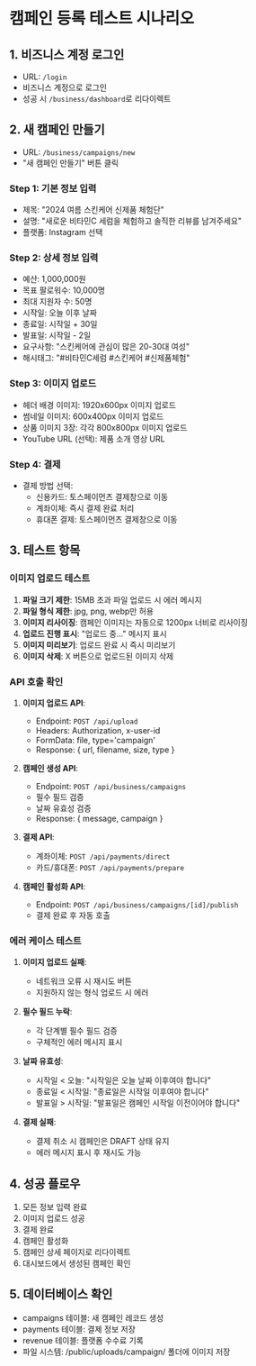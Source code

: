 # 캠페인 등록 테스트 시나리오

## 1. 비즈니스 계정 로그인
- URL: `/login`
- 비즈니스 계정으로 로그인
- 성공 시 `/business/dashboard`로 리다이렉트

## 2. 새 캠페인 만들기
- URL: `/business/campaigns/new`
- "새 캠페인 만들기" 버튼 클릭

### Step 1: 기본 정보 입력
- 제목: "2024 여름 스킨케어 신제품 체험단"
- 설명: "새로운 비타민C 세럼을 체험하고 솔직한 리뷰를 남겨주세요"
- 플랫폼: Instagram 선택

### Step 2: 상세 정보 입력
- 예산: 1,000,000원
- 목표 팔로워수: 10,000명
- 최대 지원자 수: 50명
- 시작일: 오늘 이후 날짜
- 종료일: 시작일 + 30일
- 발표일: 시작일 - 2일
- 요구사항: "스킨케어에 관심이 많은 20-30대 여성"
- 해시태그: "#비타민C세럼 #스킨케어 #신제품체험"

### Step 3: 이미지 업로드
- 헤더 배경 이미지: 1920x600px 이미지 업로드
- 썸네일 이미지: 600x400px 이미지 업로드
- 상품 이미지 3장: 각각 800x800px 이미지 업로드
- YouTube URL (선택): 제품 소개 영상 URL

### Step 4: 결제
- 결제 방법 선택:
  - 신용카드: 토스페이먼츠 결제창으로 이동
  - 계좌이체: 즉시 결제 완료 처리
  - 휴대폰 결제: 토스페이먼츠 결제창으로 이동

## 3. 테스트 항목

### 이미지 업로드 테스트
1. **파일 크기 제한**: 15MB 초과 파일 업로드 시 에러 메시지
2. **파일 형식 제한**: jpg, png, webp만 허용
3. **이미지 리사이징**: 캠페인 이미지는 자동으로 1200px 너비로 리사이징
4. **업로드 진행 표시**: "업로드 중..." 메시지 표시
5. **이미지 미리보기**: 업로드 완료 시 즉시 미리보기
6. **이미지 삭제**: X 버튼으로 업로드된 이미지 삭제

### API 호출 확인
1. **이미지 업로드 API**:
   - Endpoint: `POST /api/upload`
   - Headers: Authorization, x-user-id
   - FormData: file, type='campaign'
   - Response: { url, filename, size, type }

2. **캠페인 생성 API**:
   - Endpoint: `POST /api/business/campaigns`
   - 필수 필드 검증
   - 날짜 유효성 검증
   - Response: { message, campaign }

3. **결제 API**:
   - 계좌이체: `POST /api/payments/direct`
   - 카드/휴대폰: `POST /api/payments/prepare`

4. **캠페인 활성화 API**:
   - Endpoint: `POST /api/business/campaigns/[id]/publish`
   - 결제 완료 후 자동 호출

### 에러 케이스 테스트
1. **이미지 업로드 실패**:
   - 네트워크 오류 시 재시도 버튼
   - 지원하지 않는 형식 업로드 시 에러

2. **필수 필드 누락**:
   - 각 단계별 필수 필드 검증
   - 구체적인 에러 메시지 표시

3. **날짜 유효성**:
   - 시작일 < 오늘: "시작일은 오늘 날짜 이후여야 합니다"
   - 종료일 < 시작일: "종료일은 시작일 이후여야 합니다"
   - 발표일 > 시작일: "발표일은 캠페인 시작일 이전이어야 합니다"

4. **결제 실패**:
   - 결제 취소 시 캠페인은 DRAFT 상태 유지
   - 에러 메시지 표시 후 재시도 가능

## 4. 성공 플로우
1. 모든 정보 입력 완료
2. 이미지 업로드 성공
3. 결제 완료
4. 캠페인 활성화
5. 캠페인 상세 페이지로 리다이렉트
6. 대시보드에서 생성된 캠페인 확인

## 5. 데이터베이스 확인
- campaigns 테이블: 새 캠페인 레코드 생성
- payments 테이블: 결제 정보 저장
- revenue 테이블: 플랫폼 수수료 기록
- 파일 시스템: /public/uploads/campaign/ 폴더에 이미지 저장